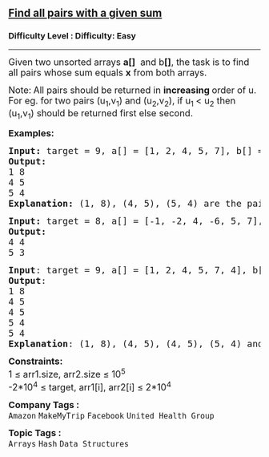 <h2><a href="https://www.geeksforgeeks.org/problems/find-all-pairs-whose-sum-is-x5808/1?page=5&category=Arrays&sortBy=submissions">Find all pairs with a given sum</a></h2><h3>Difficulty Level : Difficulty: Easy</h3><hr><div class="problems_problem_content__Xm_eO"><p><span style="font-size: 18px;">Given two unsorted arrays <strong>a[]</strong> &nbsp;and b<strong>[]</strong>, the task is to find all pairs whose sum equals <strong>x</strong> from both arrays.</span></p>
<p><span style="font-size: 18px;">Note:<strong>&nbsp;</strong>All pairs should be returned in <strong>increasing </strong>order of u. For eg. for two pairs (u<sub>1</sub>,v<sub>1</sub>) and (u<sub>2</sub>,v<sub>2</sub>), if u<sub>1&nbsp;</sub>&lt; u<sub>2</sub> then (u<sub>1</sub>,v<sub>1</sub>) should be returned first else second.</span></p>
<p><span style="font-size: 18px;"><strong>Examples:</strong></span></p>
<pre><span style="font-size: 18px;"><strong>Input: </strong>target = 9, a[] = [1, 2, 4, 5, 7], b[] = [5, 6, 3, 4, 8]
<strong>Output: <br></strong>1 8
4 5 
5 4
<strong>Explanation: </strong>(1, 8), (4, 5), (5, 4) are the pairs which sum to 9.</span>
</pre>
<pre><span style="font-size: 18px;"><strong style="font-size: 18px;">Input: </strong><span style="font-size: 18px;">target = 8, a[] = [-1, -2, 4, -6, 5, 7], b[] = [6, 3, 4, 0]
</span><strong style="font-size: 18px;">Output:</strong><span style="font-size: 18px;">
4 4 
5 3<br></span></span></pre>
<pre><span style="font-size: 18px;"><strong style="font-size: 18px;">Input</strong><span style="font-size: 18px;">: target = 9, a[] = [1, 2, 4, 5, 7, 4], b[] = [5, 6, 3, 4, 8, 4]<br><strong>Output</strong>:<br>1 8<br>4 5<br>4 5<br>5 4<br>5 4
<strong>Explanation</strong>: (1, 8), (4, 5), (4, 5), (5, 4) and (5, 4) are the pairs which sum to 9.</span></span></pre>
<p><span style="font-size: 18px;"><strong>Constraints:</strong><br>1 ≤ arr1.size, arr2.size ≤ 10<sup>5</sup><br>-2*10<sup>4</sup> ≤ target, arr1[i], arr2[i] ≤ 2*10<sup>4</sup></span></p></div><p><span style=font-size:18px><strong>Company Tags : </strong><br><code>Amazon</code>&nbsp;<code>MakeMyTrip</code>&nbsp;<code>Facebook</code>&nbsp;<code>United Health Group</code>&nbsp;<br><p><span style=font-size:18px><strong>Topic Tags : </strong><br><code>Arrays</code>&nbsp;<code>Hash</code>&nbsp;<code>Data Structures</code>&nbsp;
